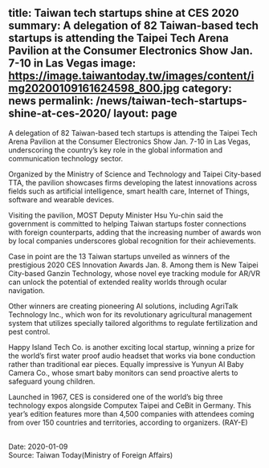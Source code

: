 title: Taiwan tech startups shine at CES 2020
summary: A delegation of 82 Taiwan-based tech startups is attending the Taipei Tech Arena Pavilion at the Consumer Electronics Show Jan. 7-10 in Las Vegas
image: https://image.taiwantoday.tw/images/content/img20200109161624598_800.jpg
category: news
permalink: /news/taiwan-tech-startups-shine-at-ces-2020/
layout: page
---
A delegation of 82 Taiwan-based tech startups is attending the Taipei Tech Arena Pavilion at the Consumer Electronics Show Jan. 7-10 in Las Vegas, underscoring the country’s key role in the global information and communication technology sector.
 
Organized by the Ministry of Science and Technology and Taipei City-based TTA, the pavilion showcases firms developing the latest innovations across fields such as artificial intelligence, smart health care, Internet of Things, software and wearable devices.
 
Visiting the pavilion, MOST Deputy Minister Hsu Yu-chin said the government is committed to helping Taiwan startups foster connections with foreign counterparts, adding that the increasing number of awards won by local companies underscores global recognition for their achievements.
 
Case in point are the 13 Taiwan startups unveiled as winners of the prestigious 2020 CES Innovation Awards Jan. 8. Among them is New Taipei City-based Ganzin Technology, whose novel eye tracking module for AR/VR can unlock the potential of extended reality worlds through ocular navigation.
 
Other winners are creating pioneering AI solutions, including AgriTalk Technology Inc., which won for its revolutionary agricultural management system that utilizes specially tailored algorithms to regulate fertilization and pest control.
 
Happy Island Tech Co. is another exciting local startup, winning a prize for the world’s first water proof audio headset that works via bone conduction rather than traditional ear pieces. Equally impressive is Yunyun AI Baby Camera Co., whose smart baby monitors can send proactive alerts to safeguard young children.
 
Launched in 1967, CES is considered one of the world’s big three technology expos alongside Computex Taipei and CeBit in Germany. This year’s edition features more than 4,500 companies with attendees coming from over 150 countries and territories, according to organizers. (RAY-E)

<br/>
Date: 2020-01-09
<br/>
Source: Taiwan Today(Ministry of Foreign Affairs)
